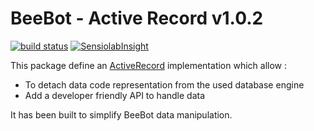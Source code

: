 BeeBot - Active Record v1.0.2
=============================

[![build status](https://ci.gitlab.com/projects/3613/status.png?ref=develop)](https://ci.gitlab.com/projects/3613?ref=develop)
[![SensiolabInsight](https://img.shields.io/sensiolabs/i/3f165beb-2425-4669-a3da-c1794c6f7337.svg?style=flat-square)](https://insight.sensiolabs.com/projects/3f165beb-2425-4669-a3da-c1794c6f7337)

This package define an [ActiveRecord](http://en.wikipedia.org/wiki/Active_record_pattern) implementation which allow :

* To detach data code representation from the used database engine
* Add a developer friendly API to handle data

It has been built to simplify BeeBot data manipulation.